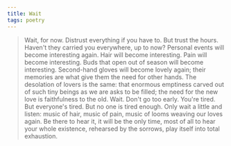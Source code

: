```yaml
---
title: Wait
tags: poetry
---
```


> Wait, for now.
> Distrust everything if you have to.
> But trust the hours. Haven't they carried you everywhere, up to now?
> Personal events will become interesting again.
> Hair will become interesting. Pain will become interesting.
> Buds that open out of season will become
> interesting. Second-hand gloves will become lovely again;
> their memories are what give them the need for other hands. The desolation 
> of lovers is the same: that enormous emptiness carved out of such
> tiny beings as we are
> asks to be filled; the need
> for the new love is faithfulness to the old.
> Wait.
> Don't go too early.
> You're tired. But everyone's tired. But no one is tired enough.
> Only wait a little and listen:
> music of hair,
> music of pain,
> music of looms weaving our loves again. Be there to hear it, it
> will be the only time, most of all to hear your whole existence,
> rehearsed by the sorrows, play itself into total
> exhaustion.